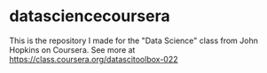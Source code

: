 # datasciencecoursera
This is the repository I made for the "Data Science" class from John Hopkins on Coursera. See more at https://class.coursera.org/datascitoolbox-022


